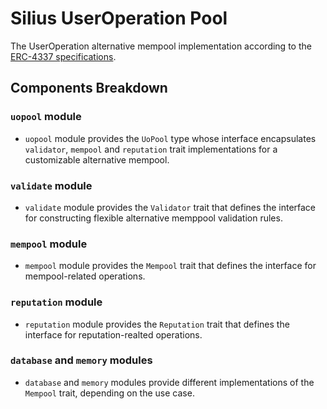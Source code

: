 # Silius UserOperation Pool

The UserOperation alternative mempool implementation according to the [ERC-4337 specifications](https://eips.ethereum.org/EIPS/eip-4337#Alternative%20Mempools).

## Components Breakdown
### `uopool` module 
* `uopool` module provides the `UoPool` type whose interface encapsulates `validator`, `mempool` and `reputation` trait implementations for a customizable alternative mempool.
### `validate` module
* `validate` module provides the `Validator` trait that defines the interface for constructing flexible alternative memppool validation rules.
### `mempool` module
* `mempool` module provides the `Mempool` trait that defines the interface for mempool-related operations.
### `reputation` module
* `reputation` module provides the `Reputation` trait that defines the interface for reputation-realted operations.
### `database` and `memory` modules
* `database` and `memory` modules provide different implementations of the `Mempool` trait, depending on the use case.